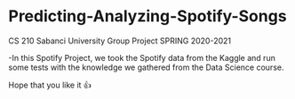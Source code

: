 # Predicting-Analyzing-Spotify-Songs
CS 210 Sabanci University Group Project SPRING 2020-2021

-In this Spotify Project, we took the Spotify data from the Kaggle and run some tests with the knowledge we gathered from the Data Science course.

Hope that you like it 👍

